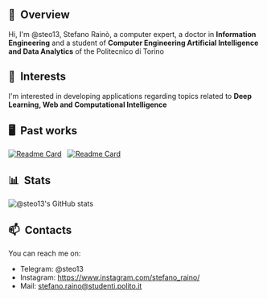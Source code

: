 ## 👋 &nbsp;Overview
Hi, I'm @steo13, Stefano Rainò, a computer expert, a doctor in **Information Engineering** and a student of **Computer Engineering Artificial Intelligence and Data Analytics** of the Politecnico di Torino

## 👀 &nbsp;Interests 
I'm interested in developing applications regarding topics related to **Deep Learning, Web and Computational Intelligence**

## 🖥 &nbsp;Past works
[![Readme Card](https://github-readme-stats.vercel.app/api/pin/?username=steo13&repo=aml-domain2text-project&theme=dark&show_icons=true)](https://github.com/steo13/aml-domain2text-project) &nbsp; 
[![Readme Card](https://github-readme-stats.vercel.app/api/pin/?username=steo13&repo=aw1-meme-generator&&theme=dark&show_icons=true)](https://github.com/CyrisXD/love-lock-card)

## 📊 &nbsp;Stats
![@steo13's GitHub stats](https://github-readme-stats.vercel.app/api?username=steo13&theme=dark&show_icons=true)

## 📫 &nbsp;Contacts
You can reach me on:
  - Telegram: @steo13
  - Instagram: https://www.instagram.com/stefano_raino/
  - Mail: stefano.raino@studenti.polito.it

<!---
steo13/steo13 is a ✨ special ✨ repository because its `README.md` (this file) appears on your GitHub profile.
You can click the Preview link to take a look at your changes.
--->


